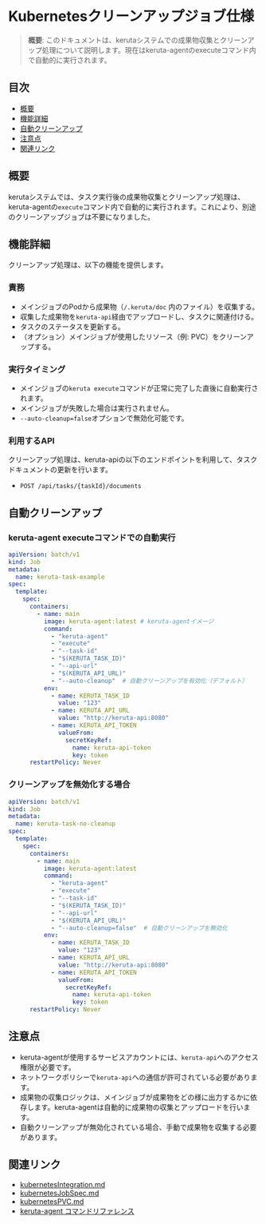 # Kubernetesクリーンアップジョブ仕様

> **概要**: このドキュメントは、kerutaシステムでの成果物収集とクリーンアップ処理について説明します。現在はkeruta-agentのexecuteコマンド内で自動的に実行されます。

## 目次
- [概要](#概要)
- [機能詳細](#機能詳細)
- [自動クリーンアップ](#自動クリーンアップ)
- [注意点](#注意点)
- [関連リンク](#関連リンク)

## 概要
kerutaシステムでは、タスク実行後の成果物収集とクリーンアップ処理は、keruta-agentの`execute`コマンド内で自動的に実行されます。これにより、別途のクリーンアップジョブは不要になりました。

## 機能詳細
クリーンアップ処理は、以下の機能を提供します。

### 責務
- メインジョブのPodから成果物（`/.keruta/doc` 内のファイル）を収集する。
- 収集した成果物を`keruta-api`経由でアップロードし、タスクに関連付ける。
- タスクのステータスを更新する。
- （オプション）メインジョブが使用したリソース（例: PVC）をクリーンアップする。

### 実行タイミング
- メインジョブの`keruta execute`コマンドが正常に完了した直後に自動実行されます。
- メインジョブが失敗した場合は実行されません。
- `--auto-cleanup=false`オプションで無効化可能です。

### 利用するAPI
クリーンアップ処理は、keruta-apiの以下のエンドポイントを利用して、タスクドキュメントの更新を行います。
- `POST /api/tasks/{taskId}/documents`

## 自動クリーンアップ

### keruta-agent executeコマンドでの自動実行
```yaml
apiVersion: batch/v1
kind: Job
metadata:
  name: keruta-task-example
spec:
  template:
    spec:
      containers:
        - name: main
          image: keruta-agent:latest # keruta-agentイメージ
          command: 
            - "keruta-agent"
            - "execute"
            - "--task-id"
            - "$(KERUTA_TASK_ID)"
            - "--api-url"
            - "$(KERUTA_API_URL)"
            - "--auto-cleanup"  # 自動クリーンアップを有効化（デフォルト）
          env:
            - name: KERUTA_TASK_ID
              value: "123"
            - name: KERUTA_API_URL
              value: "http://keruta-api:8080"
            - name: KERUTA_API_TOKEN
              valueFrom:
                secretKeyRef:
                  name: keruta-api-token
                  key: token
      restartPolicy: Never
```

### クリーンアップを無効化する場合
```yaml
apiVersion: batch/v1
kind: Job
metadata:
  name: keruta-task-no-cleanup
spec:
  template:
    spec:
      containers:
        - name: main
          image: keruta-agent:latest
          command: 
            - "keruta-agent"
            - "execute"
            - "--task-id"
            - "$(KERUTA_TASK_ID)"
            - "--api-url"
            - "$(KERUTA_API_URL)"
            - "--auto-cleanup=false"  # 自動クリーンアップを無効化
          env:
            - name: KERUTA_TASK_ID
              value: "123"
            - name: KERUTA_API_URL
              value: "http://keruta-api:8080"
            - name: KERUTA_API_TOKEN
              valueFrom:
                secretKeyRef:
                  name: keruta-api-token
                  key: token
      restartPolicy: Never
```

## 注意点
- keruta-agentが使用するサービスアカウントには、`keruta-api`へのアクセス権限が必要です。
- ネットワークポリシーで`keruta-api`への通信が許可されている必要があります。
- 成果物の収集ロジックは、メインジョブが成果物をどの様に出力するかに依存します。keruta-agentは自動的に成果物の収集とアップロードを行います。
- 自動クリーンアップが無効化されている場合、手動で成果物を収集する必要があります。

## 関連リンク
- [kubernetesIntegration.md](./kubernetesIntegration.md)
- [kubernetesJobSpec.md](./kubernetesJobSpec.md)
- [kubernetesPVC.md](./kubernetesPVC.md)
- [keruta-agent コマンドリファレンス](../keruta-agent/commandReference.md) 